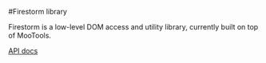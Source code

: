 #Firestorm library

Firestorm is a low-level DOM access and utility library, currently built on top of MooTools.

[API docs](http://www.lava-framework.com/www/doc.html#tab=api)